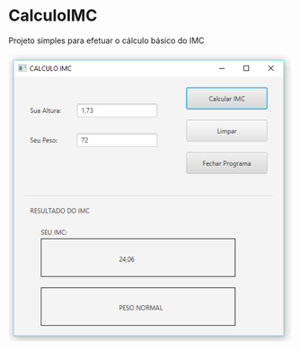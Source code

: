# CalculoIMC
Projeto simples para efetuar o cálculo básico do IMC

![image](https://github.com/LHenriqueec/CalculoIMC/blob/master/src/java/view/Tela_ApplicationView.png)

